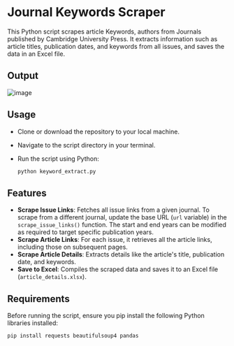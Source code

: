 # Journal Keywords Scraper

This Python script scrapes article Keywords, authors from Journals published by Cambridge University Press. It extracts information such as article titles, publication dates, and keywords from all issues, and saves the data in an Excel file.


## Output

![image](https://github.com/user-attachments/assets/a38a0731-12ac-412c-8486-b2e672e66c30)


## Usage
- Clone or download the repository to your local machine.
- Navigate to the script directory in your terminal.
- Run the script using Python:

  ```bash
  python keyword_extract.py

## Features

- **Scrape Issue Links**: Fetches all issue links from a given journal. To scrape from a different journal, update the base URL (`url` variable) in the `scrape_issue_links()` function. The start and end years can be modified as required to target specific publication years.
- **Scrape Article Links**: For each issue, it retrieves all the article links, including those on subsequent pages.
- **Scrape Article Details**: Extracts details like the article's title, publication date, and keywords.
- **Save to Excel**: Compiles the scraped data and saves it to an Excel file (`article_details.xlsx`).

## Requirements

Before running the script, ensure you pip install the following Python libraries installed:

  ```bash
  pip install requests beautifulsoup4 pandas
